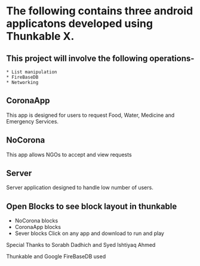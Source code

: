 # The following contains three android applicatons developed using Thunkable X.

## This project will involve the following operations-
    * List manipulation
    * FireBaseDB
    * Networking
## CoronaApp
  This app is designed for users to request Food, Water, Medicine and Emergency Services.
## NoCorona
  This app allows NGOs to accept and view requests
## Server
  Server application designed to handle low number of users.
## Open Blocks to see block layout in thunkable
   * NoCorona blocks
   * CoronaApp blocks
   * Sever blocks
 Click on any app and download to run and play

 Special Thanks to Sorabh Dadhich and Syed Ishtiyaq Ahmed

 Thunkable and Google FireBaseDB used
